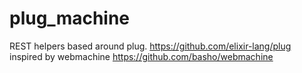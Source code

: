 # plug_machine
REST helpers based around plug. https://github.com/elixir-lang/plug inspired by webmachine https://github.com/basho/webmachine
